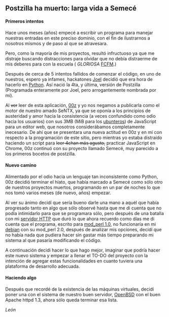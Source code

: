 ## Postzilla ha muerto: larga vida a Semecé

#### Primeros intentos

Hace unos meses (años) empecé a escribir un programa para manejar nuestras 
entradas en este preciso dominio, con el fin de ilustrarnos a nosotros 
mismos y de paso al que se atravesara.

Pero, como la mayoría de mis proyectos, resultó infructuoso ya que me 
distraje buscando distracciones para olvidar que no debía distraerme de 
mis deberes para con la escuela ( *GLORIOSA* [FCFM][].)

[FCFM]: http://www.fcfm.uanl.mx/

Después de cerca de 5 intentos fallidos de comenzar el código, en uno
de nuestros, espero ya infames, hackatones [Joel][miembros] decidió que era 
hora de hacerlo en [Python][]. Así nació la 4ta, y última, versión de Postzilla
(Programada enteramente por Joel, pero arrogantemente nombrada por mí).

[miembros]: $//miembros
[Python]: http://www.python.org/about/

Al <del>ver</del> <add>leer de</add> esta aplicación, [00z][miembros] y yo nos
negamos a publicarla como el motor de nuestro amado SeNTX, ya que se oponía a los 
principios de austeridad y amor hacia la consistencia (a veces confundido como 
odio hacia los usuarios) con sus 3MB (MiB para los [ubunteros][lol]) de JavaScript para 
un editor web, que nosotros considerábamos completamente inecesario. De ahí que 
se presentara una nueva actitud en 00z y en mí con respecto a la programación de 
este sitio, pero mientras yo estaba distraído haciendo un script para <del>leer 
4chan más agusto,</del> <add>practicar JavaScript en Chrome,</add> 00z continuó 
con su proyecto llamado Semecé, muy parecido a los primeros bocetos de postzilla.

[lol]: http://www.neowin.net/news/ubuntu-implements-units-policy-will-switch-to-base-10-units-in-future-release

#### Nuevo camino

Alimentado por el odio hacia un lenguaje tan inconsistente como Python, 00z
decidió terminar el hiato, que había marcado a Semecé como sólo otro de 
nuestros proyectos muertos, programando en un par de noches lo que nos tomó
varios meses (de nuevo, años) empezar.

Al ver su ánimo decidí que sería bueno darle una mano a aquél que había
progresado tanto en algo que sólo observé hasta que me di cuenta que 
no podía intimidarlo para que se programara sólo, pero después de una 
batalla con mi [servidor HTTP][httpd] que duró lo que ahora recuerdo como días me
di cuenta que el programa, escrito para [mod_perl 1.0][mperl], no funcionaría en
mi [debian][] con su mod_perl 2.0, después de analizar mis opciones, decidí
que no había nada que pudiera hacer sin gastar más tiempo preparando mi
sistema al que pasaría modificando el código.

[httpd]: http://apache.org/
[debian]: http://debian.org/
[mperl]: http://perl.apache.org/

A continuación decidi hacer lo que hago mejor, imaginar que podría hacer este
nuevo sistema y empezar a llenar el TO-DO del proyecto con la intención de
agregar estas funcionalidades en cuanto tuviera una plataforma de desarrollo
adecuada.

#### Haciendo algo

Después que recordé de la existencia de las máquinas virtuales, decidí poner
una con el sistema de nuestro buen servidor, [OpenBSD][] con el buen Apache 
httpd 1.3, ahora sólo queda terminar esa lista.

[OpenBSD]: http://openbsd.org/

_León_
